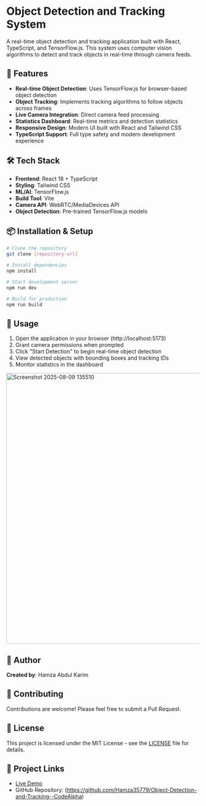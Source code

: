 # Object Detection and Tracking System

A real-time object detection and tracking application built with React, TypeScript, and TensorFlow.js. This system uses computer vision algorithms to detect and track objects in real-time through camera feeds.

## 🚀 Features

- **Real-time Object Detection**: Uses TensorFlow.js for browser-based object detection
- **Object Tracking**: Implements tracking algorithms to follow objects across frames
- **Live Camera Integration**: Direct camera feed processing
- **Statistics Dashboard**: Real-time metrics and detection statistics
- **Responsive Design**: Modern UI built with React and Tailwind CSS
- **TypeScript Support**: Full type safety and modern development experience

## 🛠️ Tech Stack

- **Frontend**: React 18 + TypeScript
- **Styling**: Tailwind CSS
- **ML/AI**: TensorFlow.js
- **Build Tool**: Vite
- **Camera API**: WebRTC/MediaDevices API
- **Object Detection**: Pre-trained TensorFlow.js models

## 📦 Installation & Setup

```bash
# Clone the repository
git clone [repository-url]

# Install dependencies
npm install

# Start development server
npm run dev

# Build for production
npm run build
```

## 🎯 Usage

1. Open the application in your browser (http://localhost:5173)
2. Grant camera permissions when prompted
3. Click "Start Detection" to begin real-time object detection
4. View detected objects with bounding boxes and tracking IDs
5. Monitor statistics in the dashboard

<img width="688" height="706" alt="Screenshot 2025-08-09 135510" src="https://github.com/user-attachments/assets/db28e8d2-7756-44cb-9e03-7dc224108e77" />


## 👤 Author

**Created by**: Hamza Abdul Karim 

## 🤝 Contributing

Contributions are welcome! Please feel free to submit a Pull Request.

## 📄 License

This project is licensed under the MIT License - see the [LICENSE](LICENSE) file for details.

## 🔗 Project Links 

- [Live Demo](http://localhost:5173)
- GitHub Repository: (https://github.com/Hamza35779/Object-Detection-and-Tracking--CodeAlpha)
